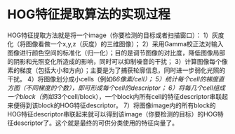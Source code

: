 # HOG特征提取算法的实现过程

HOG特征提取方法就是将一个image（你要检测的目标或者扫描窗口）：
1）灰度化（将图像看做一个x,y,z（灰度）的三维图像）；
2）采用Gamma校正法对输入图像进行颜色空间的标准化（归一化）；目的是调节图像的对比度，降低图像局部的阴影和光照变化所造成的影响，同时可以抑制噪音的干扰；
3）计算图像每个像素的梯度（包括大小和方向）；主要是为了捕获轮廓信息，同时进一步弱化光照的干扰。
4）将图像划分成小cells（例如6*6像素/cell）；
5）统计每个cell的梯度直方图（不同梯度的个数），即可形成每个cell的descriptor；
6）将每几个cell组成一个block（例如3*3个cell/block），一个block内所有cell的特征descriptor串联起来便得到该block的HOG特征descriptor。
7）将图像image内的所有block的HOG特征descriptor串联起来就可以得到该image（你要检测的目标）的HOG特征descriptor了。这个就是最终的可供分类使用的特征向量了。

